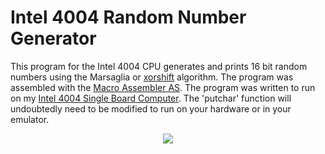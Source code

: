 # Intel 4004 Random Number Generator
This program for the Intel 4004 CPU generates and prints 16 bit random numbers using the Marsaglia or [xorshift](https://en.wikipedia.org/wiki/Xorshift) algorithm. The program was assembled with the [Macro Assembler AS](http://john.ccac.rwth-aachen.de:8000/as/). The program was written to run on my [Intel 4004 Single Board Computer](https://github.com/jim11662418/4004-SBC). The 'putchar' function will undoubtedly need to be modified to run on your hardware or in your emulator. 
<p align="center"><img src="/images/random.jpg"/>

